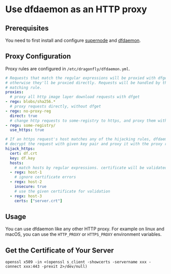 # Use dfdaemon as an HTTP proxy

## Prerequisites

You need to first install and configure [supernode](install_server.md) and [dfdaemon](install_client.md).

## Proxy Configuration

Proxy rules are configured in `/etc/dragonfly/dfdaemon.yml`.

```yaml
# Requests that match the regular expressions will be proxied with dfget,
# otherwise they'll be proxied directly. Requests will be handled by the first
# matching rule.
proxies:
  # proxy all http image layer download requests with dfget
- regx: blobs/sha256.*
  # proxy requests directly, without dfget
- regx: no-proxy-reg
  direct: true
  # change http requests to some-registry to https, and proxy them with dfget
- regx: some-registry/
  use_https: true

# If an https request's host matches any of the hijacking rules, dfdaemon will
# decrypt the request with given key pair and proxy it with the proxy rules.
hijack_https:
  cert: df.crt
  key: df.key
  hosts:
    # match hosts by regular expressions. certificate will be validated normally
  - regx: host-1
    # ignore certificate errors
  - regx: host-2
    insecure: true
    # use the given certificate for validation
  - regx: host-3
    certs: ["server.crt"]
```

## Usage

You can use dfdaemon like any other HTTP proxy. For example on linux and
macOS, you can use the `HTTP_PROXY` or `HTTPS_PROXY` environment variables.

## Get the Certificate of Your Server

```
openssl x509 -in <(openssl s_client -showcerts -servername xxx -connect xxx:443 -prexit 2>/dev/null)
```
